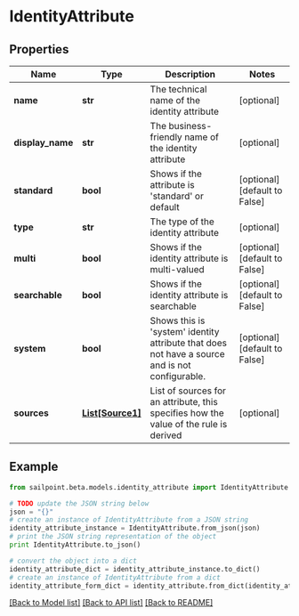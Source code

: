 # IdentityAttribute


## Properties
Name | Type | Description | Notes
------------ | ------------- | ------------- | -------------
**name** | **str** | The technical name of the identity attribute | [optional] 
**display_name** | **str** | The business-friendly name of the identity attribute | [optional] 
**standard** | **bool** | Shows if the attribute is &#39;standard&#39; or default | [optional] [default to False]
**type** | **str** | The type of the identity attribute | [optional] 
**multi** | **bool** | Shows if the identity attribute is multi-valued | [optional] [default to False]
**searchable** | **bool** | Shows if the identity attribute is searchable | [optional] [default to False]
**system** | **bool** | Shows this is &#39;system&#39; identity attribute that does not have a source and is not configurable. | [optional] [default to False]
**sources** | [**List[Source1]**](Source1.md) | List of sources for an attribute, this specifies how the value of the rule is derived | [optional] 

## Example

```python
from sailpoint.beta.models.identity_attribute import IdentityAttribute

# TODO update the JSON string below
json = "{}"
# create an instance of IdentityAttribute from a JSON string
identity_attribute_instance = IdentityAttribute.from_json(json)
# print the JSON string representation of the object
print IdentityAttribute.to_json()

# convert the object into a dict
identity_attribute_dict = identity_attribute_instance.to_dict()
# create an instance of IdentityAttribute from a dict
identity_attribute_form_dict = identity_attribute.from_dict(identity_attribute_dict)
```
[[Back to Model list]](../README.md#documentation-for-models) [[Back to API list]](../README.md#documentation-for-api-endpoints) [[Back to README]](../README.md)


